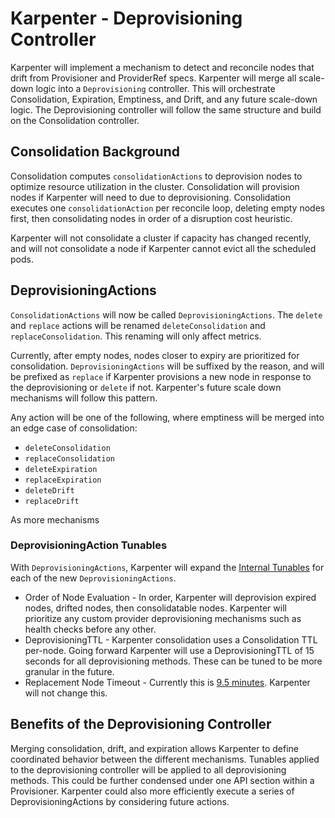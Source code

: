 # Karpenter - Deprovisioning Controller

Karpenter will implement a mechanism to detect and reconcile nodes that drift from Provisioner and ProviderRef specs. Karpenter will merge all scale-down logic into a `Deprovisioning` controller. This will orchestrate Consolidation, Expiration, Emptiness, and Drift, and any future scale-down logic. The Deprovisioning controller will follow the same structure and build on the Consolidation controller.

## Consolidation Background

Consolidation computes `consolidationActions` to deprovision nodes to optimize resource utilization in the cluster. Consolidation will provision nodes if Karpenter will need to due to deprovisioning. Consolidation executes one `consolidationAction` per reconcile loop, deleting empty nodes first, then consolidating nodes in order of a disruption cost heuristic.

Karpenter will not consolidate a cluster if capacity has changed recently, and will not consolidate a node if Karpenter cannot evict all the scheduled pods.

## DeprovisioningActions

`ConsolidationActions` will now be called `DeprovisioningActions`. The `delete` and `replace` actions will be renamed `deleteConsolidation` and `replaceConsolidation`. This renaming will only affect metrics.

Currently, after empty nodes, nodes closer to expiry are prioritized for consolidation. `DeprovisioningActions` will be suffixed by the reason, and will be prefixed as `replace` if Karpenter provisions a new node in response to the deprovisioning or `delete` if not. Karpenter's future scale down mechanisms will follow this pattern.

Any action will be one of the following, where emptiness will be merged into an edge case of consolidation:
- `deleteConsolidation`
- `replaceConsolidation`
- `deleteExpiration`
- `replaceExpiration`
- `deleteDrift`
- `replaceDrift`

As more mechanisms

### DeprovisioningAction Tunables

With `DeprovisioningActions`, Karpenter will expand the [Internal Tunables](https://github.com/aws/karpenter/blob/main/designs/consolidation.md#internal-tunables) for each of the new `DeprovisioningActions`.

* Order of Node Evaluation - In order, Karpenter will deprovision expired nodes, drifted nodes, then consolidatable nodes. Karpenter will prioritize any custom provider deprovisioning mechanisms such as health checks before any other.
* DeprovisioningTTL - Karpenter consolidation uses a Consolidation TTL per-node. Going forward Karpenter will use a DeprovisioningTTL of 15 seconds for all deprovisioning methods. These can be tuned to be more granular in the future.
* Replacement Node Timeout - Currently this is [9.5 minutes](https://github.com/aws/karpenter/blob/main/pkg/controllers/consolidation/controller.go#L70). Karpenter will not change this.

## Benefits of the Deprovisioning Controller

Merging consolidation, drift, and expiration allows Karpenter to define coordinated behavior between the different mechanisms. Tunables applied to the deprovisioning controller will be applied to all deprovisioning methods. This could be further condensed under one API section within a Provisioner. Karpenter could also more efficiently execute a series of DeprovisioningActions by considering future actions.
